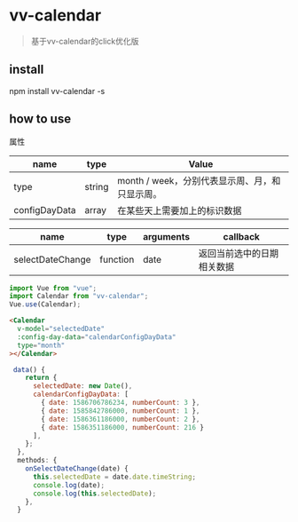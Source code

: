 # vv-calendar

> 基于vv-calendar的click优化版



## install

npm install vv-calendar -s

## how to use

属性

| name          | type   | Value                                          |
| ------------- | ------ | ---------------------------------------------- |
| type          | string | month / week，分别代表显示周、月，和只显示周。 |
| configDayData | array  | 在某些天上需要加上的标识数据                   |

| name             | type     | arguments | callback                   |
| ---------------- | -------- | --------- | -------------------------- |
| selectDateChange | function | date      | 返回当前选中的日期相关数据 |

```javascript
import Vue from "vue";
import Calendar from "vv-calendar";
Vue.use(Calendar);
```

```html
<Calendar
  v-model="selectedDate"
  :config-day-data="calendarConfigDayData"
  type="month"
></Calendar>
```
```javascript
 data() {
    return {
      selectedDate: new Date(),
      calendarConfigDayData: [
        { date: 1586706786234, numberCount: 3 },
        { date: 1585842786000, numberCount: 1 },
        { date: 1586361186000, numberCount: 2 },
        { date: 1586351186000, numberCount: 216 }
      ],
    };
  },
  methods: {
    onSelectDateChange(date) {
      this.selectedDate = date.date.timeString;
      console.log(date);
      console.log(this.selectedDate);
    },
  }
```


